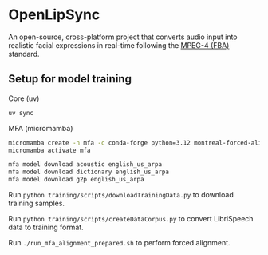 # OpenLipSync

An open-source, cross-platform project that converts audio input into realistic facial expressions in real-time following the [MPEG-4 (FBA)](https://visagetechnologies.com/uploads/2012/08/MPEG-4FBAOverview.pdf) standard.

## Setup for model training

Core (uv)

```bash
uv sync
```

MFA (micromamba)

```bash
micromamba create -n mfa -c conda-forge python=3.12 montreal-forced-aligner
micromamba activate mfa

mfa model download acoustic english_us_arpa
mfa model download dictionary english_us_arpa
mfa model download g2p english_us_arpa
```

Run `python training/scripts/downloadTrainingData.py` to download training samples.

Run `python training/scripts/createDataCorpus.py` to convert LibriSpeech data to training format.

Run `./run_mfa_alignment_prepared.sh` to perform forced alignment.
